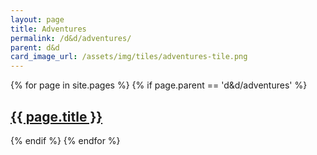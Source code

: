 ```yaml
---
layout: page
title: Adventures
permalink: /d&d/adventures/
parent: d&d
card_image_url: /assets/img/tiles/adventures-tile.png
---
```


{% for page in site.pages %}
{% if page.parent == 'd&d/adventures' %}
  <div class="havok-design-blog-card">
    <div class="havok-design-blog-card-content">
      <h2>
        <a href="{{ page.url | relative_url }}">
          {{ page.title }}
        </a>
      </h2>
    </div>
  </div>
{% endif %}
{% endfor %}

